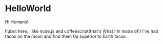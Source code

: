 # HelloWorld

Hi Humans!

hubot here, i like node.js and coffeescript(that's What I'm made of!)
I've had tacos on the moon and find them far superior to Earth tacos.
